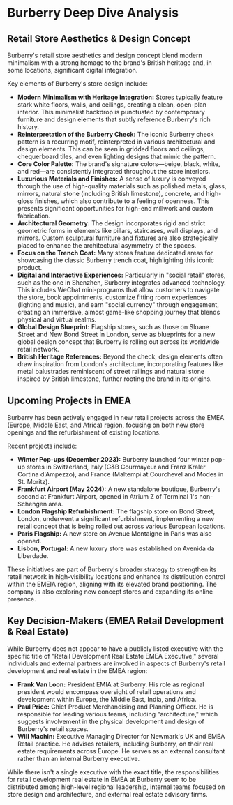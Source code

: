 # Burberry Deep Dive Analysis

## Retail Store Aesthetics & Design Concept

Burberry's retail store aesthetics and design concept blend modern minimalism with a strong homage to the brand's British heritage and, in some locations, significant digital integration.

Key elements of Burberry's store design include:

*   **Modern Minimalism with Heritage Integration:** Stores typically feature stark white floors, walls, and ceilings, creating a clean, open-plan interior. This minimalist backdrop is punctuated by contemporary furniture and design elements that subtly reference Burberry's rich history.
*   **Reinterpretation of the Burberry Check:** The iconic Burberry check pattern is a recurring motif, reinterpreted in various architectural and design elements. This can be seen in gridded floors and ceilings, chequerboard tiles, and even lighting designs that mimic the pattern.
*   **Core Color Palette:** The brand's signature colors—beige, black, white, and red—are consistently integrated throughout the store interiors.
*   **Luxurious Materials and Finishes:** A sense of luxury is conveyed through the use of high-quality materials such as polished metals, glass, mirrors, natural stone (including British limestone), concrete, and high-gloss finishes, which also contribute to a feeling of openness. This presents significant opportunities for high-end millwork and custom fabrication.
*   **Architectural Geometry:** The design incorporates rigid and strict geometric forms in elements like pillars, staircases, wall displays, and mirrors. Custom sculptural furniture and fixtures are also strategically placed to enhance the architectural asymmetry of the spaces.
*   **Focus on the Trench Coat:** Many stores feature dedicated areas for showcasing the classic Burberry trench coat, highlighting this iconic product.
*   **Digital and Interactive Experiences:** Particularly in "social retail" stores, such as the one in Shenzhen, Burberry integrates advanced technology. This includes WeChat mini-programs that allow customers to navigate the store, book appointments, customize fitting room experiences (lighting and music), and earn "social currency" through engagement, creating an immersive, almost game-like shopping journey that blends physical and virtual realms.
*   **Global Design Blueprint:** Flagship stores, such as those on Sloane Street and New Bond Street in London, serve as blueprints for a new global design concept that Burberry is rolling out across its worldwide retail network.
*   **British Heritage References:** Beyond the check, design elements often draw inspiration from London's architecture, incorporating features like metal balustrades reminiscent of street railings and natural stone inspired by British limestone, further rooting the brand in its origins.

## Upcoming Projects in EMEA

Burberry has been actively engaged in new retail projects across the EMEA (Europe, Middle East, and Africa) region, focusing on both new store openings and the refurbishment of existing locations.

Recent projects include:

*   **Winter Pop-ups (December 2023):** Burberry launched four winter pop-up stores in Switzerland, Italy (G&B Courmayeur and Franz Kraler Cortina d'Ampezzo), and France (Maltempi at Courchevel and Modes in St. Moritz).
*   **Frankfurt Airport (May 2024):** A new standalone boutique, Burberry's second at Frankfurt Airport, opened in Atrium Z of Terminal 1's non-Schengen area.
*   **London Flagship Refurbishment:** The flagship store on Bond Street, London, underwent a significant refurbishment, implementing a new retail concept that is being rolled out across various European locations.
*   **Paris Flagship:** A new store on Avenue Montaigne in Paris was also opened.
*   **Lisbon, Portugal:** A new luxury store was established on Avenida da Liberdade.

These initiatives are part of Burberry's broader strategy to strengthen its retail network in high-visibility locations and enhance its distribution control within the EMEIA region, aligning with its elevated brand positioning. The company is also exploring new concept stores and expanding its online presence.

## Key Decision-Makers (EMEA Retail Development & Real Estate)

While Burberry does not appear to have a publicly listed executive with the specific title of "Retail Development Real Estate EMEA Executive," several individuals and external partners are involved in aspects of Burberry's retail development and real estate in the EMEA region:

*   **Frank Van Loon:** President EMIA at Burberry. His role as regional president would encompass oversight of retail operations and development within Europe, the Middle East, India, and Africa.
*   **Paul Price:** Chief Product Merchandising and Planning Officer. He is responsible for leading various teams, including "architecture," which suggests involvement in the physical development and design of Burberry's retail spaces.
*   **Will Machin:** Executive Managing Director for Newmark's UK and EMEA Retail practice. He advises retailers, including Burberry, on their real estate requirements across Europe. He serves as an external consultant rather than an internal Burberry executive.

While there isn't a single executive with the exact title, the responsibilities for retail development real estate in EMEA at Burberry seem to be distributed among high-level regional leadership, internal teams focused on store design and architecture, and external real estate advisory firms.